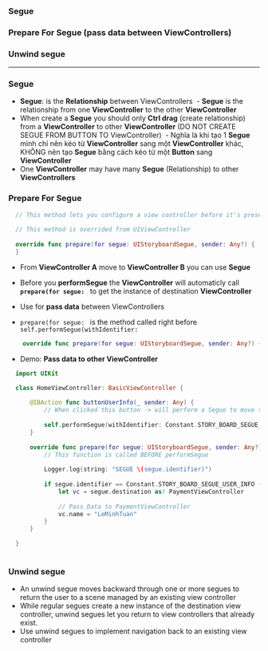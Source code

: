### Segue
### Prepare For Segue (pass data between ViewControllers)
### Unwind segue 

-------------------------------------

### Segue

  - **Segue**: is the **Relationship** between ViewControllers
  - **Segue** is the relationship from one **ViewController** to the other **ViewController**
  - When create a **Segue** you should only **Ctrl drag** (create relationship) from a **ViewController** to other **ViewController** (DO NOT CREATE SEGUE FROM BUTTON TO ViewController)
  - Nghĩa là khi tạo 1 **Segue** mình chỉ nên kéo từ **ViewController** sang một **ViewController** khác, KHÔNG nên tạo **Segue** bằng cách kéo từ một **Button** sang **ViewController**
  - One **ViewController** may have many **Segue** (Relationship) to other **ViewControllers**

### Prepare For Segue

```swift
  // This method lets you configure a view controller before it's presented.
  
  // This method is overrided from UIViewController
  
  override func prepare(for segue: UIStoryboardSegue, sender: Any?) {
  }
```

  - From **ViewController A** move to **ViewController B** you can use **Segue**
  - Before you **performSegue** the **ViewController** will automaticly call **`prepare(for segue: `** to get the instance of destination **ViewController**
  - Use for **pass data** between ViewControllers
  
  - `prepare(for segue: ` is the method called right before `self.performSegue(withIdentifier:`
  
  ```swift
      override func prepare(for segue: UIStoryboardSegue, sender: Any?) { }
  ```
  
  - Demo: **Pass data to other ViewController**
  
  ```swift
    import UIKit

    class HomeViewController: BasicViewController {
      
        @IBAction func buttonUserInfo(_ sender: Any) {
            // When clicked this button -> will perform a Segue to move to other ViewController
            
            self.performSegue(withIdentifier: Constant.STORY_BOARD_SEGUE_USER_INFO, sender: self)
        }
        
        override func prepare(for segue: UIStoryboardSegue, sender: Any?) {
            // This function is called BEFORE performSegue
            
            Logger.log(string: "SEGUE \(segue.identifier)")
            
            if segue.identifier == Constant.STORY_BOARD_SEGUE_USER_INFO {
                let vc = segue.destination as! PaymentViewController
                
                // Pass Data to PaymentViewController
                vc.name = "LeMinhTuan"
            }
        }
    
    }
    
  ```

### Unwind segue

  - An unwind segue moves backward through one or more segues to return the user to a scene managed by an existing view controller
  -  While regular segues create a new instance of the destination view controller, unwind segues let you return to view controllers that already exist.
  - Use unwind segues to implement navigation back to an existing view controller
